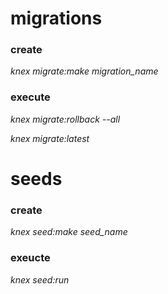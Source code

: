 # migrations

### create
*knex migrate:make migration_name*
### execute
*knex migrate:rollback --all*

*knex migrate:latest*

# seeds
### create
*knex seed:make seed_name*
### exeucte
*knex seed:run*
